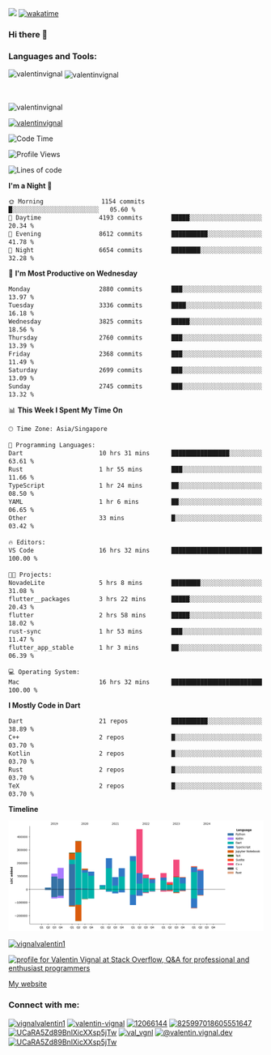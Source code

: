 
![](https://komarev.com/ghpvc/?username=valentinvignal&label=Profile%20views&color=0e75b6&style=flat)
[![wakatime](https://wakatime.com/badge/user/a700230c-ba51-4378-8fbc-fbcb542401ed.svg)](https://wakatime.com/@a700230c-ba51-4378-8fbc-fbcb542401ed)

### Hi there 👋

<h3 align="left">Languages and Tools:</h3>


<p><img align="left" src="https://github-readme-stats.vercel.app/api?username=ValentinVignal&count_private=true&show_icons=true&theme=dark" alt="valentinvignal" /></p>

<p>&nbsp;<img align="center" src="https://github-readme-stats.vercel.app/api/top-langs/?username=ValentinVignal&hide=jupyter%20notebook&layout=compact&theme=dark" alt="valentinvignal" /></p>

<br/>

<p><img align="center" src="https://github-readme-streak-stats.herokuapp.com/?user=valentinvignal&theme=dark" alt="valentinvignal" /></p>


<p align="left"> <a href="https://github.com/ryo-ma/github-profile-trophy"><img src="https://github-profile-trophy.vercel.app/?username=valentinvignal&theme=darkhub" alt="valentinvignal" /></a> </p>

<!--START_SECTION:waka-->
![Code Time](http://img.shields.io/badge/Code%20Time-2%2C511%20hrs%2026%20mins-blue)

![Profile Views](http://img.shields.io/badge/Profile%20Views-0-blue)

![Lines of code](https://img.shields.io/badge/From%20Hello%20World%20I%27ve%20Written-3.5%20million%20lines%20of%20code-blue)

**I'm a Night 🦉** 

```text
🌞 Morning                1154 commits        █░░░░░░░░░░░░░░░░░░░░░░░░   05.60 % 
🌆 Daytime                4193 commits        █████░░░░░░░░░░░░░░░░░░░░   20.34 % 
🌃 Evening                8612 commits        ██████████░░░░░░░░░░░░░░░   41.78 % 
🌙 Night                  6654 commits        ████████░░░░░░░░░░░░░░░░░   32.28 % 
```
📅 **I'm Most Productive on Wednesday** 

```text
Monday                   2880 commits        ███░░░░░░░░░░░░░░░░░░░░░░   13.97 % 
Tuesday                  3336 commits        ████░░░░░░░░░░░░░░░░░░░░░   16.18 % 
Wednesday                3825 commits        █████░░░░░░░░░░░░░░░░░░░░   18.56 % 
Thursday                 2760 commits        ███░░░░░░░░░░░░░░░░░░░░░░   13.39 % 
Friday                   2368 commits        ███░░░░░░░░░░░░░░░░░░░░░░   11.49 % 
Saturday                 2699 commits        ███░░░░░░░░░░░░░░░░░░░░░░   13.09 % 
Sunday                   2745 commits        ███░░░░░░░░░░░░░░░░░░░░░░   13.32 % 
```


📊 **This Week I Spent My Time On** 

```text
🕑︎ Time Zone: Asia/Singapore

💬 Programming Languages: 
Dart                     10 hrs 31 mins      ████████████████░░░░░░░░░   63.61 % 
Rust                     1 hr 55 mins        ███░░░░░░░░░░░░░░░░░░░░░░   11.66 % 
TypeScript               1 hr 24 mins        ██░░░░░░░░░░░░░░░░░░░░░░░   08.50 % 
YAML                     1 hr 6 mins         ██░░░░░░░░░░░░░░░░░░░░░░░   06.65 % 
Other                    33 mins             █░░░░░░░░░░░░░░░░░░░░░░░░   03.42 % 

🔥 Editors: 
VS Code                  16 hrs 32 mins      █████████████████████████   100.00 % 

🐱‍💻 Projects: 
NovadeLite               5 hrs 8 mins        ████████░░░░░░░░░░░░░░░░░   31.08 % 
flutter__packages        3 hrs 22 mins       █████░░░░░░░░░░░░░░░░░░░░   20.43 % 
flutter                  2 hrs 58 mins       █████░░░░░░░░░░░░░░░░░░░░   18.02 % 
rust-sync                1 hr 53 mins        ███░░░░░░░░░░░░░░░░░░░░░░   11.47 % 
flutter_app_stable       1 hr 3 mins         ██░░░░░░░░░░░░░░░░░░░░░░░   06.39 % 

💻 Operating System: 
Mac                      16 hrs 32 mins      █████████████████████████   100.00 % 
```

**I Mostly Code in Dart** 

```text
Dart                     21 repos            ██████████░░░░░░░░░░░░░░░   38.89 % 
C++                      2 repos             █░░░░░░░░░░░░░░░░░░░░░░░░   03.70 % 
Kotlin                   2 repos             █░░░░░░░░░░░░░░░░░░░░░░░░   03.70 % 
Rust                     2 repos             █░░░░░░░░░░░░░░░░░░░░░░░░   03.70 % 
TeX                      2 repos             █░░░░░░░░░░░░░░░░░░░░░░░░   03.70 % 
```



**Timeline**

![Lines of Code chart](https://raw.githubusercontent.com/ValentinVignal/ValentinVignal/main/assets/bar_graph.png)


<!--END_SECTION:waka-->

<p align="left"> <a href="https://twitter.com/vignalvalentin1" target="blank"><img src="https://img.shields.io/twitter/follow/vignalvalentin1?logo=twitter" alt="vignalvalentin1" /></a> </p>

<a href="https://stackoverflow.com/users/12066144/valentin-vignal"><img src="https://stackexchange.com/users/flair/16694563.png?theme=dark" width="208" height="58" alt="profile for Valentin Vignal at Stack Overflow, Q&amp;A for professional and enthusiast programmers" title="profile for Valentin Vignal at Stack Overflow, Q&amp;A for professional and enthusiast programmers"></a>

[My website](https://valentinvignal.github.io/portfolio/)

<h3 align="left">Connect with me:</h3>
<p align="left">
<a href="https://twitter.com/vignalvalentin1" target="blank"><img align="center" src="https://raw.githubusercontent.com/rahuldkjain/github-profile-readme-generator/master/src/images/icons/Social/twitter.svg" alt="vignalvalentin1" height="30" width="40" /></a>
<a href="https://linkedin.com/in/valentin-vignal" target="blank"><img align="center" src="https://raw.githubusercontent.com/rahuldkjain/github-profile-readme-generator/master/src/images/icons/Social/linked-in-alt.svg" alt="valentin-vignal" height="30" width="40" /></a>
<a href="https://stackoverflow.com/users/12066144" target="blank"><img align="center" src="https://raw.githubusercontent.com/rahuldkjain/github-profile-readme-generator/master/src/images/icons/Social/stack-overflow.svg" alt="12066144" height="30" width="40" /></a>
<a href="https://discordapp.com/users/825997018605551647" target="blank"><img align="center" src="https://raw.githubusercontent.com/rahuldkjain/github-profile-readme-generator/master/src/images/icons/Social/discord.svg" alt="825997018605551647" height="30" width="40" /></a>
<a href="https://www.reddit.com/user/ValentinVignal" target="blank"><img align="center" src="https://raw.githubusercontent.com/rahuldkjain/github-profile-readme-generator/master/src/images/icons/Social/reddit.svg" alt="UCaRA5Zd89BnlXicXXsp5jTw" height="30" width="40" /></a>
<a href="https://instagram.com/valentin_vignal" target="blank"><img align="center" src="https://raw.githubusercontent.com/rahuldkjain/github-profile-readme-generator/master/src/images/icons/Social/instagram.svg" alt="val_vgnl" height="30" width="40" /></a>
<a href="https://medium.com/@valentin.vignal.dev" target="blank"><img align="center" src="https://raw.githubusercontent.com/rahuldkjain/github-profile-readme-generator/master/src/images/icons/Social/medium.svg" alt="@valentin.vignal.dev" height="30" width="40" /></a>
<a href="https://www.youtube.com/channel/UCaRA5Zd89BnlXicXXsp5jTw" target="blank"><img align="center" src="https://raw.githubusercontent.com/rahuldkjain/github-profile-readme-generator/master/src/images/icons/Social/youtube.svg" alt="UCaRA5Zd89BnlXicXXsp5jTw" height="30" width="40" /></a>
</p>


